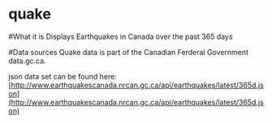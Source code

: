 quake
=====

#What it is
Displays Earthquakes in Canada over the past 365 days

#Data sources
Quake data is part of the Canadian Ferderal Government data.gc.ca.

json data set can be found here:
[http://www.earthquakescanada.nrcan.gc.ca/api/earthquakes/latest/365d.json](http://www.earthquakescanada.nrcan.gc.ca/api/earthquakes/latest/365d.json)

